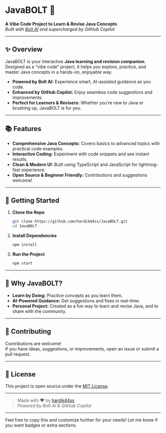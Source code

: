 # JavaBOLT 🚀

**A Vibe Code Project to Learn & Revise Java Concepts**  
*Built with [Bolt AI](https://boltai.com) and supercharged by GitHub Copilot*

---

## ✨ Overview

JavaBOLT is your interactive **Java learning and revision companion**. Designed as a “vibe code” project, it helps you explore, practice, and master Java concepts in a hands-on, enjoyable way.

- **Powered by Bolt AI:** Experience smart, AI-assisted guidance as you code.
- **Enhanced by GitHub Copilot:** Enjoy seamless code suggestions and improvements.
- **Perfect for Learners & Revisers:** Whether you’re new to Java or brushing up, JavaBOLT is for you.

---

## 📚 Features

- **Comprehensive Java Concepts:** Covers basics to advanced topics with practical code examples.
- **Interactive Coding:** Experiment with code snippets and see instant results.
- **Clean & Modern UI:** Built using TypeScript and JavaScript for lightning-fast experience.
- **Open Source & Beginner Friendly:** Contributions and suggestions welcome!

---

## 🚀 Getting Started

1. **Clone the Repo**  
   ```bash
   git clone https://github.com/hardik44ss/JavaBOLT.git
   cd JavaBOLT
   ```

2. **Install Dependencies**  
   ```bash
   npm install
   ```

3. **Run the Project**  
   ```bash
   npm start
   ```

---

## 🧠 Why JavaBOLT?

- **Learn by Doing:** Practice concepts as you learn them.
- **AI-Powered Guidance:** Get suggestions and fixes in real-time.
- **Personal Project:** Created as a fun way to learn and revise Java, and to share with the community.

---

## 🤝 Contributing

Contributions are welcome!  
If you have ideas, suggestions, or improvements, open an issue or submit a pull request.

---

## 📄 License

This project is open source under the [MIT License](LICENSE).

---

> Made with ❤️ by [hardik44ss](https://github.com/hardik44ss)  
> _Powered by Bolt AI & GitHub Copilot_

---

Feel free to copy this and customize further for your needs! Let me know if you want badges or extra sections.
